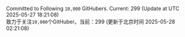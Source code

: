 Committed to Following `10,000` GitHubers. Current: <!-- FOLLOWING_COUNT -->299<!-- FOLLOWING_COUNT --> (Update at UTC <!-- LAST_UPDATED -->2025-05-27 18:21:08<!-- LAST_UPDATED -->)<br>
致力于关注`10,000`个GitHuber。当前：<!-- FOLLOWING_COUNT -->299<!-- FOLLOWING_COUNT --> (更新于北京时间 <!-- LAST_UPDATED_CST -->2025-05-28 02:21:08<!-- LAST_UPDATED_CST -->)
